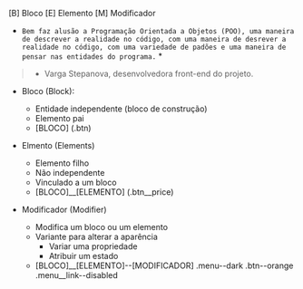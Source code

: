 [B] Bloco
[E] Elemento
[M] Modificador

* ``Bem faz alusão a Programação Orientada a Objetos (POO), uma maneira de descrever a realidade no código, com uma maneira de desrever a realidade no código, com uma variedade de padões e uma maneira de pensar nas entidades do programa.`` *
> - Varga Stepanova, desenvolvedora front-end do projeto.

- Bloco (Block):
    - Entidade independente (bloco de construção)
    - Elemento pai
    - [BLOCO] (.btn)

- Elmento (Elements)
    - Elemento filho
    - Não independente
    - Vinculado a um bloco
    - [BLOCO]__[ELEMENTO] (.btn__price)

- Modificador (Modifier)
    - Modifica um bloco ou um elemento
    - Variante para alterar a aparência
        - Variar uma propriedade
        - Atribuir um estado
    - [BLOCO]__[ELEMENTO]--[MODIFICADOR]
    .menu--dark
    .btn--orange
    .menu__link--disabled